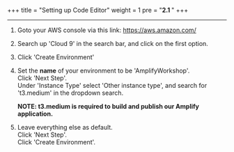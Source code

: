 
+++
title = "Setting up Code Editor"
weight = 1
pre = "<b>2.1 </b>"
+++

___

1. Goto your AWS console via this link: https://aws.amazon.com/

2. Search up 'Cloud 9' in the search bar, and click on the first option.

3. Click 'Create Environment'

4. Set the **name** of your environment to be 'AmplifyWorkshop'.\
   Click 'Next Step'.\
   Under 'Instance Type' select 'Other instance type', and search for 't3.medium' in the dropdown search.
   
   **NOTE: t3.medium is required to build and publish our Amplify application.**

5. Leave everything else as default.\
   Click 'Next Step'.\
   Click 'Create Environment'.
